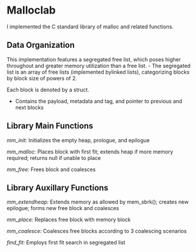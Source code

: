 # Malloclab
I implemented the C standard library of malloc and related functions. 

<h2>Data Organization</h2>
This implementation features a segregated free list, which poses higher throughout and greater memory utilization than a free list.
- The segregated list is an array of free lists (implemented bylinked lists), categorizing blocks by block size of powers of 2. 

Each block is denoted by a struct.
- Contains the payload, metadata and tag, and pointer to previous and next blocks

<h2>Library Main Functions</h2>

<i>mm_init: </i>Initializes the empty heap, prologue, and epilogue

<i>mm_malloc: </i>Places block with first fit; extends heap if more memory required; returns null if unable to place

<i>mm_free: </i> Frees block and coalesces


<h2>Library Auxillary Functions</h2>

<i>mm_extendheap: </i>Extends memory as allowed by mem_sbrk(); creates new epilogue; forms new free block and coalesces

<i>mm_place: </i>Replaces free block with memory block

<i>mm_coalesce: </i> Coalesces free blocks according to 3 coalescing scenarios

<i>find_fit: </i> Employs first fit search in segregated list

